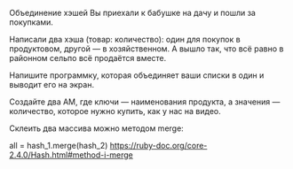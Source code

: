 ﻿Объединение хэшей
Вы приехали к бабушке на дачу и пошли за покупками.

Написали два хэша (товар: количество): один для покупок в продуктовом, другой — в хозяйственном. А вышло так, что всё равно в районном сельпо всё продаётся вместе.

Напишите программку, которая объединяет ваши списки в один и выводит его на экран.


Создайте два АМ, где ключи — наименования продукта, а значения — количество, которое нужно купить, как у нас на видео.

Склеить два массива можно методом merge:

all = hash_1.merge(hash_2)
https://ruby-doc.org/core-2.4.0/Hash.html#method-i-merge